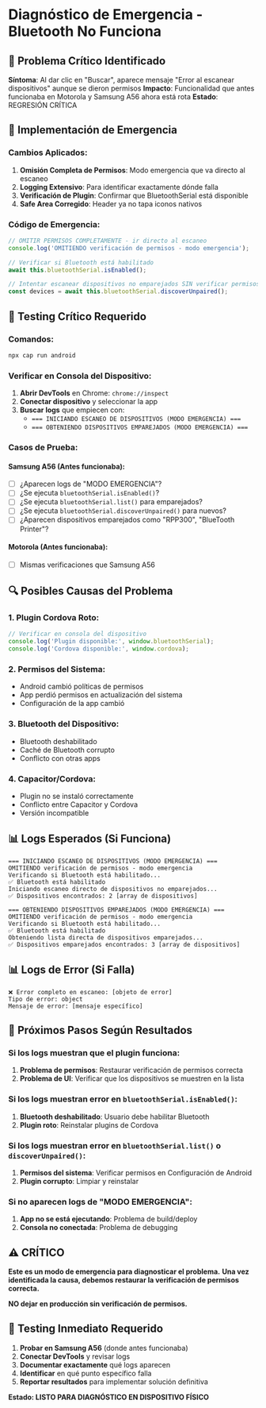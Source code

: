 # Diagnóstico de Emergencia - Bluetooth No Funciona

## 🚨 **Problema Crítico Identificado**

**Síntoma**: Al dar clic en "Buscar", aparece mensaje "Error al escanear dispositivos" aunque se dieron permisos
**Impacto**: Funcionalidad que antes funcionaba en Motorola y Samsung A56 ahora está rota
**Estado**: REGRESIÓN CRÍTICA

## 🔧 **Implementación de Emergencia**

### Cambios Aplicados:
1. **Omisión Completa de Permisos**: Modo emergencia que va directo al escaneo
2. **Logging Extensivo**: Para identificar exactamente dónde falla
3. **Verificación de Plugin**: Confirmar que BluetoothSerial está disponible
4. **Safe Area Corregido**: Header ya no tapa iconos nativos

### Código de Emergencia:
```typescript
// OMITIR PERMISOS COMPLETAMENTE - ir directo al escaneo
console.log('OMITIENDO verificación de permisos - modo emergencia');

// Verificar si Bluetooth está habilitado
await this.bluetoothSerial.isEnabled();

// Intentar escanear dispositivos no emparejados SIN verificar permisos
const devices = await this.bluetoothSerial.discoverUnpaired();
```

## 🧪 **Testing Crítico Requerido**

### Comandos:
```bash
npx cap run android
```

### Verificar en Consola del Dispositivo:
1. **Abrir DevTools** en Chrome: `chrome://inspect`
2. **Conectar dispositivo** y seleccionar la app
3. **Buscar logs** que empiecen con:
   - `=== INICIANDO ESCANEO DE DISPOSITIVOS (MODO EMERGENCIA) ===`
   - `=== OBTENIENDO DISPOSITIVOS EMPAREJADOS (MODO EMERGENCIA) ===`

### Casos de Prueba:

#### **Samsung A56** (Antes funcionaba):
- [ ] ¿Aparecen logs de "MODO EMERGENCIA"?
- [ ] ¿Se ejecuta `bluetoothSerial.isEnabled()`?
- [ ] ¿Se ejecuta `bluetoothSerial.list()` para emparejados?
- [ ] ¿Se ejecuta `bluetoothSerial.discoverUnpaired()` para nuevos?
- [ ] ¿Aparecen dispositivos emparejados como "RPP300", "BlueTooth Printer"?

#### **Motorola** (Antes funcionaba):
- [ ] Mismas verificaciones que Samsung A56

## 🔍 **Posibles Causas del Problema**

### 1. **Plugin Cordova Roto**:
```javascript
// Verificar en consola del dispositivo
console.log('Plugin disponible:', window.bluetoothSerial);
console.log('Cordova disponible:', window.cordova);
```

### 2. **Permisos del Sistema**:
- Android cambió políticas de permisos
- App perdió permisos en actualización del sistema
- Configuración de la app cambió

### 3. **Bluetooth del Dispositivo**:
- Bluetooth deshabilitado
- Caché de Bluetooth corrupto
- Conflicto con otras apps

### 4. **Capacitor/Cordova**:
- Plugin no se instaló correctamente
- Conflicto entre Capacitor y Cordova
- Versión incompatible

## 📊 **Logs Esperados (Si Funciona)**

```
=== INICIANDO ESCANEO DE DISPOSITIVOS (MODO EMERGENCIA) ===
OMITIENDO verificación de permisos - modo emergencia
Verificando si Bluetooth está habilitado...
✅ Bluetooth está habilitado
Iniciando escaneo directo de dispositivos no emparejados...
✅ Dispositivos encontrados: 2 [array de dispositivos]

=== OBTENIENDO DISPOSITIVOS EMPAREJADOS (MODO EMERGENCIA) ===
OMITIENDO verificación de permisos - modo emergencia
Verificando si Bluetooth está habilitado...
✅ Bluetooth está habilitado
Obteniendo lista directa de dispositivos emparejados...
✅ Dispositivos emparejados encontrados: 3 [array de dispositivos]
```

## 📊 **Logs de Error (Si Falla)**

```
❌ Error completo en escaneo: [objeto de error]
Tipo de error: object
Mensaje de error: [mensaje específico]
```

## 🎯 **Próximos Pasos Según Resultados**

### Si los logs muestran que el plugin funciona:
1. **Problema de permisos**: Restaurar verificación de permisos correcta
2. **Problema de UI**: Verificar que los dispositivos se muestren en la lista

### Si los logs muestran error en `bluetoothSerial.isEnabled()`:
1. **Bluetooth deshabilitado**: Usuario debe habilitar Bluetooth
2. **Plugin roto**: Reinstalar plugins de Cordova

### Si los logs muestran error en `bluetoothSerial.list()` o `discoverUnpaired()`:
1. **Permisos del sistema**: Verificar permisos en Configuración de Android
2. **Plugin corrupto**: Limpiar y reinstalar

### Si no aparecen logs de "MODO EMERGENCIA":
1. **App no se está ejecutando**: Problema de build/deploy
2. **Consola no conectada**: Problema de debugging

## ⚠️ **CRÍTICO**

**Este es un modo de emergencia para diagnosticar el problema.**
**Una vez identificada la causa, debemos restaurar la verificación de permisos correcta.**

**NO dejar en producción sin verificación de permisos.**

## 📱 **Testing Inmediato Requerido**

1. **Probar en Samsung A56** (donde antes funcionaba)
2. **Conectar DevTools** y revisar logs
3. **Documentar exactamente** qué logs aparecen
4. **Identificar** en qué punto específico falla
5. **Reportar resultados** para implementar solución definitiva

**Estado: LISTO PARA DIAGNÓSTICO EN DISPOSITIVO FÍSICO**